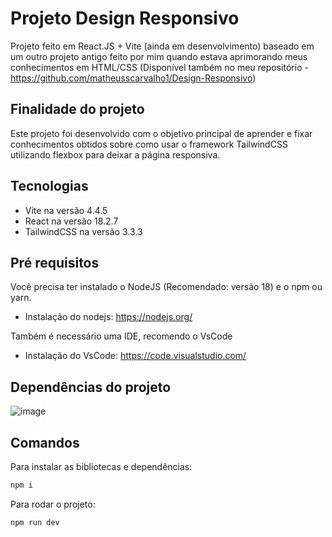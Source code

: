 # Projeto Design Responsivo

Projeto feito em React.JS + Vite (ainda em desenvolvimento) baseado em um outro projeto antigo feito por mim quando estava aprimorando meus conhecimentos em HTML/CSS (Disponível também no meu repositório - https://github.com/matheusscarvalho1/Design-Responsivo)

## Finalidade do projeto

Este projeto foi desenvolvido com o objetivo principal de aprender e fixar conhecimentos obtidos sobre como usar o framework TailwindCSS utilizando flexbox para deixar a página responsiva.

## Tecnologias

- Vite na versão 4.4.5
- React na versão 18.2.7
- TailwindCSS na versão 3.3.3

## Pré requisitos

Você precisa ter instalado o NodeJS (Recomendado: versão 18) e o npm ou yarn.

- Instalação do nodejs: https://nodejs.org/

Também é necessário uma IDE, recomendo o VsCode

- Instalação do VsCode: https://code.visualstudio.com/

## Dependências do projeto
![image](https://github.com/matheusscarvalho1/Design-Responsivo-Tailwind/assets/73304785/b4954856-eae7-4a4c-bf0d-d0c1d0c17052)


## Comandos

Para instalar as bibliotecas e dependências:

```bash
npm i
```

Para rodar o projeto:

```bash
npm run dev
```

